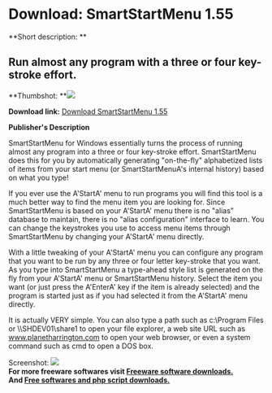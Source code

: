 # Download: SmartStartMenu 1.55

**Short description: **

## Run almost any program with a three or four key-stroke effort.

  
**Thumbshot: **![](http://www.freewarefiles.com/screenshot/smartstartmenuph_md.gif)   
  
**Download link:** [Download SmartStartMenu 1.55](http://freesoftwares.boysofts.com/SmartStartMenu_program_22205.html)  
  

**Publisher's Description**  
  

SmartStartMenu for Windows essentially turns the process of running almost any
program into a three or four key-stroke effort. SmartStartMenu does this for
you by automatically generating "on-the-fly" alphabetized lists of items from
your start menu (or SmartStartMenuA's internal history) based on what you
type!

If you ever use the A'StartA' menu to run programs you will find this tool is
a much better way to find the menu item you are looking for. Since
SmartStartMenu is based on your A'StartA' menu there is no "alias" database to
maintain, there is no "alias configuration" interface to learn. You can change
the keystrokes you use to access menu items through SmartStartMenu by changing
your A'StartA' menu directly.

With a little tweaking of your A'StartA' menu you can configure any program
that you want to be run by any three or four letter key-stroke that you want.
As you type into SmartStartMenu a type-ahead style list is generated on the
fly from your A'StartA' menu or SmartStartMenu history. Select the item you
want (or just press the A'EnterA' key if the item is already selected) and the
program is started just as if you had selected it from the A'StartA' menu
directly.

It is actually VERY simple. You can also type a path such as c:\Program Files
or \\\SHDEV01\share1 to open your file explorer, a web site URL such as
www.planetharrington.com to open your web browser, or even a system command
such as cmd to open a DOS box.

  
  
Screenshot: ![](http://www.freewarefiles.com/screenshot/smartstartmenuph.gif)  
**For more freeware softwares visit [Freeware software downloads.](http://freesoftwares.boysofts.com/)**   
**And [Free softwares and php script downloads.](http://www.boysofts.com/)**


